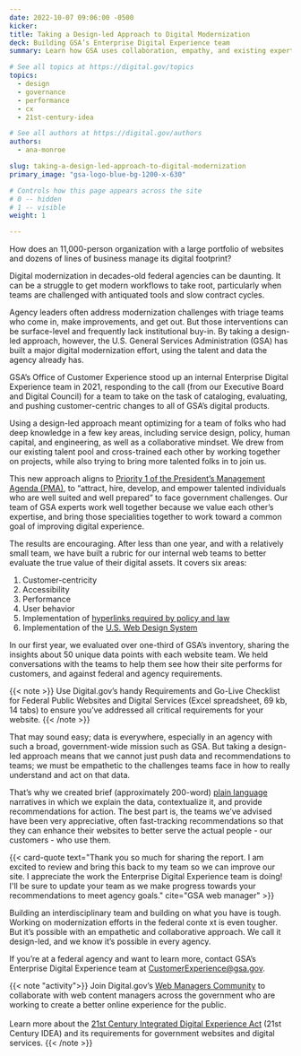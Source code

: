 ```yaml
---
date: 2022-10-07 09:06:00 -0500
kicker: 
title: Taking a Design-led Approach to Digital Modernization
deck: Building GSA’s Enterprise Digital Experience team
summary: Learn how GSA uses collaboration, empathy, and existing expertise to modernize their digital portfolio and improve customer experience.

# See all topics at https://digital.gov/topics
topics:
  - design
  - governance
  - performance
  - cx
  - 21st-century-idea

# See all authors at https://digital.gov/authors
authors:
  - ana-monroe

slug: taking-a-design-led-approach-to-digital-modernization
primary_image: "gsa-logo-blue-bg-1200-x-630"

# Controls how this page appears across the site
# 0 -- hidden
# 1 -- visible
weight: 1

---
```


How does an 11,000-person organization with a large portfolio of websites and dozens of lines of business manage its digital footprint?

Digital modernization in decades-old federal agencies can be daunting. It can be a struggle to get modern workflows to take root, particularly when teams are challenged with antiquated tools and slow contract cycles.

Agency leaders often address modernization challenges with triage teams who come in, make improvements, and get out. But those interventions can be surface-level and frequently lack institutional buy-in. By taking a design-led approach, however, the U.S. General Services Administration (GSA) has built a major digital modernization effort, using the talent and data the agency already has.

GSA’s Office of Customer Experience stood up an internal Enterprise Digital Experience team in 2021, responding to the call (from our Executive Board and Digital Council) for a team to take on the task of cataloging, evaluating, and pushing customer-centric changes to all of GSA’s digital products.

Using a design-led approach meant optimizing for a team of folks who had deep knowledge in a few key areas, including service design, policy, human capital, and engineering, as well as a collaborative mindset. We drew from our existing talent pool and cross-trained each other by working together on projects, while also trying to bring more talented folks in to join us.

This new approach aligns to [Priority 1 of the President’s Management Agenda (PMA)](https://www.performance.gov/pma/workforce/), to “attract, hire, develop, and empower talented individuals who are well suited and well prepared” to face government challenges. Our team of GSA experts work well together because we value each other’s expertise, and bring those specialities together to work toward a common goal of improving digital experience.

The results are encouraging. After less than one year, and with a relatively small team, we have built a rubric for our internal web teams to better evaluate the true value of their digital assets. It covers six areas:

1. Customer-centricity
2. Accessibility
3. Performance
4. User behavior
5. Implementation of [hyperlinks required by policy and law](https://digital.gov/resources/required-web-content-and-links/)
6. Implementation of the [U.S. Web Design System](https://designsystem.digital.gov/)

In our first year, we evaluated over one-third of GSA’s inventory, sharing the insights about 50 unique data points with each website team. We held conversations with the teams to help them see how their site performs for customers, and against federal and agency requirements.

{{< note >}} Use Digital.gov’s handy Requirements and Go-Live Checklist for Federal Public Websites and Digital Services (Excel spreadsheet, 69 kb, 14 tabs) to ensure you’ve addressed all critical requirements for your website. {{< /note >}}

That may sound easy; data is everywhere, especially in an agency with such a broad, government-wide mission such as GSA. But taking a design-led approach means that we cannot just push data and recommendations to teams; we must be empathetic to the challenges teams face in how to really understand and act on that data.

That’s why we created brief (approximately 200-word) [plain language](https://www.plainlanguage.gov/) narratives in which we explain the data, contextualize it, and provide recommendations for action. The best part is, the teams we’ve advised have been very appreciative, often fast-tracking recommendations so that they can enhance their websites to better serve the actual people - our customers - who use them.

{{< card-quote text="Thank you so much for sharing the report. I am excited to review and bring this back to my team so we can improve our site. I appreciate the work the Enterprise Digital Experience team is doing! I'll be sure to update your team as we make progress towards your recommendations to meet agency goals." cite="GSA web manager" >}}

Building an interdisciplinary team and building on what you have is tough. Working on modernization efforts in the federal conte xt is even tougher. But it’s possible with an empathetic and collaborative approach. We call it design-led, and we know it’s possible in every agency.

If you’re at a federal agency and want to learn more, contact GSA’s Enterprise Digital Experience team at [CustomerExperience@gsa.gov](mailto:customerexperience@gsa.gov).

{{< note "activity">}} Join Digital.gov’s [Web Managers Community](https://digital.gov/communities/web-content-managers/) to collaborate with web content managers across the government who are working to create a better online experience for the public.<br /><br />Learn more about the [21st Century Integrated Digital Experience Act](https://digital.gov/resources/21st-century-integrated-digital-experience-act/) (21st Century IDEA) and its requirements for government websites and digital services. {{< /note >}}
